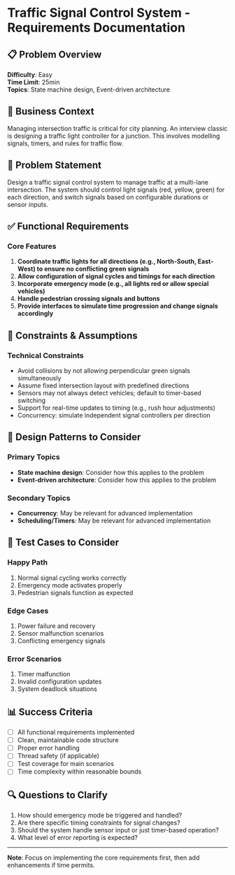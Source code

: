 # Traffic Signal Control System - Requirements Documentation

## 📋 Problem Overview

**Difficulty**: Easy  
**Time Limit**: 25min  
**Topics**: State machine design, Event-driven architecture

## 🎯 Business Context

Managing intersection traffic is critical for city planning. An interview classic is designing a traffic light controller for a junction. This involves modelling signals, timers, and rules for traffic flow.

## 📝 Problem Statement

Design a traffic signal control system to manage traffic at a multi-lane intersection. The system should control light signals (red, yellow, green) for each direction, and switch signals based on configurable durations or sensor inputs.

## ✅ Functional Requirements

### Core Features

1. **Coordinate traffic lights for all directions (e.g., North-South, East-West) to ensure no conflicting green signals**
2. **Allow configuration of signal cycles and timings for each direction**
3. **Incorporate emergency mode (e.g., all lights red or allow special vehicles)**
4. **Handle pedestrian crossing signals and buttons**
5. **Provide interfaces to simulate time progression and change signals accordingly**

## 🚫 Constraints & Assumptions

### Technical Constraints

- Avoid collisions by not allowing perpendicular green signals simultaneously
- Assume fixed intersection layout with predefined directions
- Sensors may not always detect vehicles; default to timer-based switching
- Support for real-time updates to timing (e.g., rush hour adjustments)
- Concurrency: simulate independent signal controllers per direction

## 🎨 Design Patterns to Consider

### Primary Topics

- **State machine design**: Consider how this applies to the problem
- **Event-driven architecture**: Consider how this applies to the problem

### Secondary Topics

- **Concurrency**: May be relevant for advanced implementation
- **Scheduling/Timers**: May be relevant for advanced implementation

## 🧪 Test Cases to Consider

### Happy Path

1. Normal signal cycling works correctly
2. Emergency mode activates properly
3. Pedestrian signals function as expected

### Edge Cases

1. Power failure and recovery
2. Sensor malfunction scenarios
3. Conflicting emergency signals

### Error Scenarios

1. Timer malfunction
2. Invalid configuration updates
3. System deadlock situations

## 📊 Success Criteria

- [ ] All functional requirements implemented
- [ ] Clean, maintainable code structure
- [ ] Proper error handling
- [ ] Thread safety (if applicable)
- [ ] Test coverage for main scenarios
- [ ] Time complexity within reasonable bounds

## 🔍 Questions to Clarify

1. How should emergency mode be triggered and handled?
2. Are there specific timing constraints for signal changes?
3. Should the system handle sensor input or just timer-based operation?
4. What level of error reporting is expected?

---

**Note**: Focus on implementing the core requirements first, then add enhancements if time permits.
